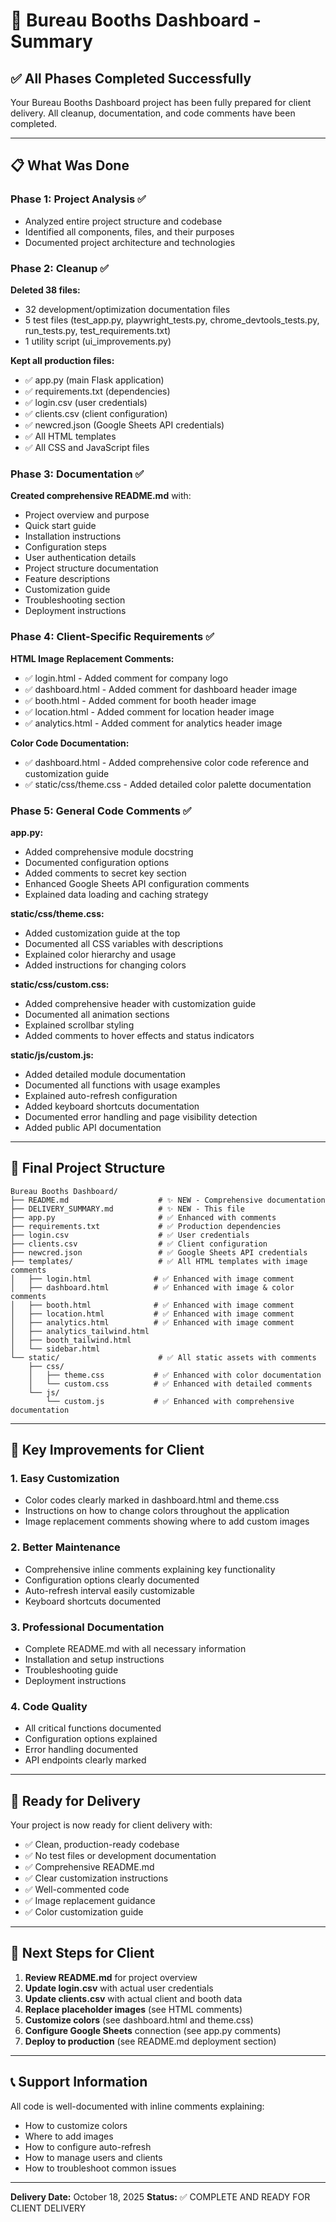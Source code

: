 # 🎉 Bureau Booths Dashboard - Summary

## ✅ All Phases Completed Successfully

Your Bureau Booths Dashboard project has been fully prepared for client delivery. All cleanup, documentation, and code comments have been completed.

---

## 📋 What Was Done

### Phase 1: Project Analysis ✅
- Analyzed entire project structure and codebase
- Identified all components, files, and their purposes
- Documented project architecture and technologies

### Phase 2: Cleanup ✅
**Deleted 38 files:**
- 32 development/optimization documentation files
- 5 test files (test_app.py, playwright_tests.py, chrome_devtools_tests.py, run_tests.py, test_requirements.txt)
- 1 utility script (ui_improvements.py)

**Kept all production files:**
- ✅ app.py (main Flask application)
- ✅ requirements.txt (dependencies)
- ✅ login.csv (user credentials)
- ✅ clients.csv (client configuration)
- ✅ newcred.json (Google Sheets API credentials)
- ✅ All HTML templates
- ✅ All CSS and JavaScript files

### Phase 3: Documentation ✅
**Created comprehensive README.md** with:
- Project overview and purpose
- Quick start guide
- Installation instructions
- Configuration steps
- User authentication details
- Project structure documentation
- Feature descriptions
- Customization guide
- Troubleshooting section
- Deployment instructions

### Phase 4: Client-Specific Requirements ✅

**HTML Image Replacement Comments:**
- ✅ login.html - Added comment for company logo
- ✅ dashboard.html - Added comment for dashboard header image
- ✅ booth.html - Added comment for booth header image
- ✅ location.html - Added comment for location header image
- ✅ analytics.html - Added comment for analytics header image

**Color Code Documentation:**
- ✅ dashboard.html - Added comprehensive color code reference and customization guide
- ✅ static/css/theme.css - Added detailed color palette documentation

### Phase 5: General Code Comments ✅

**app.py:**
- Added comprehensive module docstring
- Documented configuration options
- Added comments to secret key section
- Enhanced Google Sheets API configuration comments
- Explained data loading and caching strategy

**static/css/theme.css:**
- Added customization guide at the top
- Documented all CSS variables with descriptions
- Explained color hierarchy and usage
- Added instructions for changing colors

**static/css/custom.css:**
- Added comprehensive header with customization guide
- Documented all animation sections
- Explained scrollbar styling
- Added comments to hover effects and status indicators

**static/js/custom.js:**
- Added detailed module documentation
- Documented all functions with usage examples
- Explained auto-refresh configuration
- Added keyboard shortcuts documentation
- Documented error handling and page visibility detection
- Added public API documentation

---

## 📁 Final Project Structure

```
Bureau Booths Dashboard/
├── README.md                    # ✨ NEW - Comprehensive documentation
├── DELIVERY_SUMMARY.md          # ✨ NEW - This file
├── app.py                       # ✅ Enhanced with comments
├── requirements.txt             # ✅ Production dependencies
├── login.csv                    # ✅ User credentials
├── clients.csv                  # ✅ Client configuration
├── newcred.json                 # ✅ Google Sheets API credentials
├── templates/                   # ✅ All HTML templates with image comments
│   ├── login.html              # ✅ Enhanced with image comment
│   ├── dashboard.html          # ✅ Enhanced with image & color comments
│   ├── booth.html              # ✅ Enhanced with image comment
│   ├── location.html           # ✅ Enhanced with image comment
│   ├── analytics.html          # ✅ Enhanced with image comment
│   ├── analytics_tailwind.html
│   ├── booth_tailwind.html
│   └── sidebar.html
└── static/                      # ✅ All static assets with comments
    ├── css/
    │   ├── theme.css           # ✅ Enhanced with color documentation
    │   └── custom.css          # ✅ Enhanced with detailed comments
    └── js/
        └── custom.js           # ✅ Enhanced with comprehensive documentation
```

---

## 🎯 Key Improvements for Client

### 1. **Easy Customization**
- Color codes clearly marked in dashboard.html and theme.css
- Instructions on how to change colors throughout the application
- Image replacement comments showing where to add custom images

### 2. **Better Maintenance**
- Comprehensive inline comments explaining key functionality
- Configuration options clearly documented
- Auto-refresh interval easily customizable
- Keyboard shortcuts documented

### 3. **Professional Documentation**
- Complete README.md with all necessary information
- Installation and setup instructions
- Troubleshooting guide
- Deployment instructions

### 4. **Code Quality**
- All critical functions documented
- Configuration options explained
- Error handling documented
- API endpoints clearly marked

---

## 🚀 Ready for Delivery

Your project is now ready for client delivery with:
- ✅ Clean, production-ready codebase
- ✅ No test files or development documentation
- ✅ Comprehensive README.md
- ✅ Clear customization instructions
- ✅ Well-commented code
- ✅ Image replacement guidance
- ✅ Color customization guide

---

## 📝 Next Steps for Client

1. **Review README.md** for project overview
2. **Update login.csv** with actual user credentials
3. **Update clients.csv** with actual client and booth data
4. **Replace placeholder images** (see HTML comments)
5. **Customize colors** (see dashboard.html and theme.css)
6. **Configure Google Sheets** connection (see app.py comments)
7. **Deploy to production** (see README.md deployment section)

---

## 📞 Support Information

All code is well-documented with inline comments explaining:
- How to customize colors
- Where to add images
- How to configure auto-refresh
- How to manage users and clients
- How to troubleshoot common issues

---

**Delivery Date:** October 18, 2025
**Status:** ✅ COMPLETE AND READY FOR CLIENT DELIVERY

